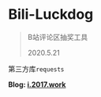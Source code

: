 # Bili-Luckdog

> B站评论区抽奖工具
>
> 2020.5.21

第三方库`requests`

**Blog: [i.2017.work](https://i.2017.work)**

